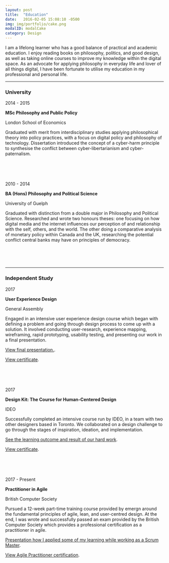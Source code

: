 ```yaml
---
layout: post
title:  "Education"
date:   2016-02-05 15:08:10 -0500
img: img/portfolio/cake.png
modalID: modalCake
category: Design
---
```

<div align="left">
<p>I am a lifelong learner who has a good balance of practical and academic education. I enjoy reading books on philosophy, politics, and good design, as well as taking online courses to improve my knowledge within the digital space. As an advocate for applying philosophy in everyday life and lover of all things digital, I have been fortunate to utilise my education in my professional and personal life. </p>
      </div>
<section class="grid">
      <hr>
      <div class="col lg-3 md-12 sm-12 section-title" align="left">
        <h3>University</h3>
      </div>
      <div class="col lg-3 md-4 sm-12" align="left">
        <p>2014 - 2015</p>
      </div>
      <div class="col lg-6 md-8 sm-12" align="left">
        <p><b>MSc Philosophy and Public Policy</b></p>
        <p>London School of Economics</p>
            
<p>Graduated with merit from interdisciplinary studies applying philosophical theory into policy practices, with a focus on digital policy and philosophy of technology. Dissertation introduced the concept of a cyber-harm principle to synthesise the conflict between cyber-libertarianism and cyber-paternalism.
</p>
      <br> <br> <br>
      </div>
      <div class="col lg-3 md-4 sm-12" align="left">
        <p>2010 - 2014</p>
      </div>
      <div class="col lg-6 md-8 sm-12" align="left">
        <p><b>BA (Hons) Philosophy and Political Science</b></p>
        <p>University of Guelph</p>
        
<p>Graduated with distinction from a double major in Philosophy and Political Science. Researched and wrote two honours theses: one focusing on how digital media and the internet influences our perception of and relationship with the self, others, and the world. The other doing a comparative analysis of monetary policy within Canada and the UK, researching the potential conflict central banks may have on principles of democracy. 
</p>
      <br> <br> <br>
      </div>
<hr width="100%" align="center">
      <div class="col lg-3 md-12 sm-12 section-title" align="left">
        <h3>Independent Study</h3>
      </div>
  <div class="col lg-3 md-4 sm-12" align="left">
        <p>2017</p>
      </div>
      <div class="col lg-6 md-8 sm-12" align="left">
        <p><b>User Experience Design</b></p>
        <p>General Assembly</p>
        
<p>Engaged in an intensive user experience design course which began with defining a problem and going through design process to come up with a solution. It involved conducting user-research, experience mapping, wireframing, rapid prototyping, usability testing, and presenting our work in a final presentation.</p>
        
<p><a href="/docs/GA-Presentation.pdf" target="_blank">View final presentation.</a>.</p

<p><a href="/docs/GA-UXD-Certificate.pdf" target="_blank">View certificate</a>.</p>
      <br> <br> <br>
      </div>
      <div class="col lg-3 md-4 sm-12" align="left">
        <p>2017</p>
      </div>
      <div class="col lg-6 md-8 sm-12" align="left">
        <p><b>Design Kit: The Course for Human-Centered Design</b></p>
        <p>IDEO</p>
        
<p>Successfully completed an intensive course run by IDEO, in a team with two other designers based in Toronto. We collaborated on a design challenge to go through the stages of inspiration, ideation, and implementation.</p>
        
<p><a href="/docs/IDEO-Presentation.pdf" target="_blank">See the learning outcome and result of our hard work</a>.</p>

<p><a href="/docs/IDEO-HCD-Certificate.pdf" target="_blank">View certificate</a>.</p>
      <br> <br> <br>
      </div>
      <div class="col lg-3 md-4 sm-12" align="left">
        <p>2017 - Present</p>
      </div>
      <div class="col lg-6 md-8 sm-12" align="left">
        <p><b>Practitioner in Agile</b></p>
        <p>British Computer Society</p>
        
<p>Pursued a 12-week part-time training course provided by emergn around the fundamental principles of agile, lean, and user-centred design. At the end, I was wrote and successfully passed an exam provided by the British Computer Society which provides a professional certification as a practitioner in agile.</p>
    
<p><a href="/docs/Agile-Presentation.pdf" target="_blank">Presentation how I applied some of my learning while working as a Scrum Master</a>.</p>

<p><a href="/docs/Agile-Practitioner.pdf" target="_blank">View Agile Practitioner certification</a>.</p>
        <br> <br> <br>
      </div>
</section>
